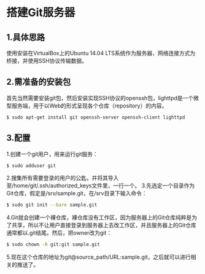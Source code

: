 # 搭建Git服务器
## 1.具体思路
使用安装在VirtualBox上的Ubuntu 14.04 LTS系统作为服务器，网络连接方式为桥接，并使用SSH协议传输数据。
## 2.需准备的安装包
首先当然需要安装git包，然后安装实现SSH协议的openssh包，lighttpd是一个微型服务端，用于以Web的形式呈现各个仓库（repository）的内容。
    
```bash
$ sudo apt-get install git openssh-server openssh-client lighttpd
```
## 3.配置
1.创建一个git用户，用来运行git服务：

```bash
$ sudo adduser git
```
2.搜集所有需要登录的用户的公匙，并将其导入至/home/git/.ssh/authorized_keys文件里，一行一个。
3.先选定一个目录作为Git仓库，假定是/srv/sample.git，在/srv目录下输入命令：

```bash
$ sudo git init --bare sample.git
```
4.Git就会创建一个裸仓库，裸仓库没有工作区，因为服务器上的Git仓库纯粹是为了共享，所以不让用户直接登录到服务器上去改工作区，并且服务器上的Git仓库通常都以.git结尾。然后，把owner改为git：

```bash
$ sudo chown -R git:git sample.git
```
5.现在这个仓库的地址为git@source_path/URL:sample.git，之后就可以进行相关的推送了。

